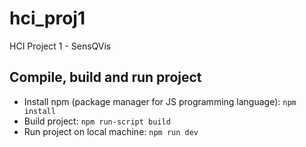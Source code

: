 # hci_proj1

HCI Project 1 - SensQVis

## Compile, build and run project

* Install npm (package manager for JS programming language): `npm install`
* Build project: `npm run-script build`
* Run project on local machine: `npm run dev`

